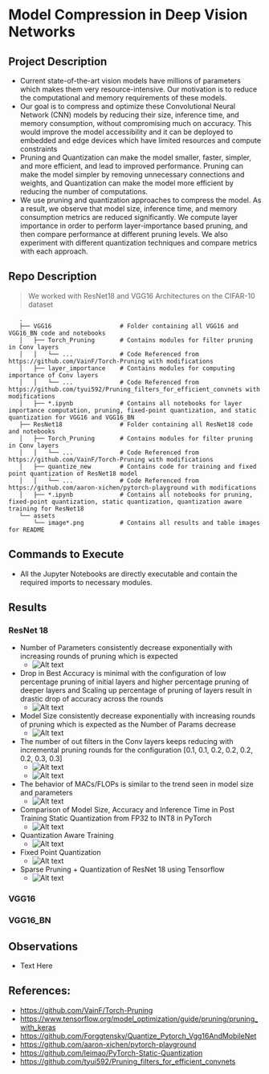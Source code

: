 # Model Compression in Deep Vision Networks

## Project Description

 - Current state-of-the-art vision models have millions of parameters which makes them very resource-intensive. Our motivation is to reduce the computational and memory requirements of these models.
 - Our goal is to compress and optimize these Convolutional Neural Network (CNN) models by reducing their size, inference time, and memory consumption, without compromising much on accuracy.
   This would improve the model accessibility and it can be deployed to embedded and edge devices which have limited resources and compute constraints
 - Pruning and Quantization can make the model smaller, faster, simpler, and more efficient, and lead to improved performance. Pruning can make the model simpler by removing unnecessary connections and weights, and Quantization can make the model more efficient by reducing the number of computations.
 - We use pruning and quantization approaches to compress the model. As a result, we observe that model size, inference time, and memory consumption metrics are reduced significantly.
   We compute layer importance in order to perform layer-importance based pruning, and then compare performance at different pruning levels. We also experiment with different quantization techniques and compare metrics with each approach.


## Repo Description

> We worked with ResNet18 and VGG16 Architectures on the CIFAR-10 dataset
```
   .
   ├── VGG16                   # Folder containing all VGG16 and VGG16_BN code and notebooks
   │   ├── Torch_Pruning       # Contains modules for filter pruning in Conv layers
   │   │   └── ...             # Code Referenced from https://github.com/VainF/Torch-Pruning with modifications             
   │   ├── layer_importance    # Contains modules for computing importance of Conv layers
   │   │   └── ...             # Code Referenced from https://github.com/tyui592/Pruning_filters_for_efficient_convnets with modifications              
   │   ├── *.ipynb             # Contains all notebooks for layer importance computation, pruning, fixed-point quantization, and static quantization for VGG16 and VGG16_BN
   ├── ResNet18                # Folder containing all ResNet18 code and notebooks
   │   ├── Torch_Pruning       # Contains modules for filter pruning in Conv layers
   │   │   └── ...             # Code Referenced from https://github.com/VainF/Torch-Pruning with modifications             
   │   ├── quantize_new        # Contains code for training and fixed point quantization of ResNet18 model
   │   │   └── ...             # Code Referenced from https://github.com/aaron-xichen/pytorch-playground with modifications             
   │   ├── *.ipynb             # Contains all notebooks for pruning, fixed-point quantization, static quantization, quantization aware training for ResNet18
   └── assets
       └── image*.png          # Contains all results and table images for README

```

## Commands to Execute

 - All the Jupyter Notebooks are directly executable and contain the required imports to necessary modules.

## Results 

### ResNet 18
- Number of Parameters consistently decrease exponentially with increasing rounds of pruning which is expected
  - ![Alt text](assets/image29.png?raw=true "Title")
- Drop in Best Accuracy is minimal with the configuration of low percentage pruning of initial layers and higher percentage pruning of deeper layers and Scaling up percentage of pruning of layers result in drastic drop of accuracy across the rounds
   - ![Alt text](assets/image16.png?raw=true "Title")
- Model Size consistently decrease exponentially with increasing rounds of pruning which is expected as the Number of Params decrease
  - ![Alt text](assets/image6.png?raw=true "Title")
- The number of out filters in the Conv layers keeps reducing with incremental pruning rounds for the configuration [0.1, 0.1, 0.2, 0.2, 0.2, 0.2, 0.3, 0.3]
  - ![Alt text](assets/image14.png?raw=true "Title")
  - ![Alt text](assets/image34.png?raw=true "Title")
- The behavior of MACs/FLOPs is similar to the trend seen in model size and parameters
  - ![Alt text](assets/image1.png?raw=true "Title")
- Comparison of Model Size, Accuracy and Inference Time in Post Training Static Quantization from FP32 to INT8 in PyTorch
  - ![Alt text](assets/image25.png?raw=true "Title")
- Quantization Aware Training
  - ![Alt text](assets/image31.png?raw=true "Title")
- Fixed Point Quantization
  - ![Alt text](assets/image2.png?raw=true "Title")
- Sparse Pruning + Quantization of ResNet 18 using Tensorflow
  - ![Alt text](assets/image28.png?raw=true "Title")


### VGG16

### VGG16_BN

## Observations

 - Text Here

## References:
 - https://github.com/VainF/Torch-Pruning
 - https://www.tensorflow.org/model_optimization/guide/pruning/pruning_with_keras
 - https://github.com/Forggtensky/Quantize_Pytorch_Vgg16AndMobileNet
 - https://github.com/aaron-xichen/pytorch-playground
 - https://github.com/leimao/PyTorch-Static-Quantization
 - https://github.com/tyui592/Pruning_filters_for_efficient_convnets


